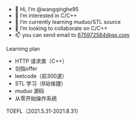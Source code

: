 - 👋 Hi, I’m @wangqinghe95
- 👀 I’m interested in C/C++
- 🌱 I’m currently learning muduo/STL source
- 💞️ I’m looking to collaborate on C/C++ 
- 📫 you can send email to 675972584@qq.com

<!---
wangqinghe95/wangqinghe95 is a ✨ special ✨ repository because its `README.md` (this file) appears on your GitHub profile.
You can click the Preview link to take a look at your changes.
--->

Learning plan
+ HTTP 请求类（C++）
+ 剑指offer
+ leetcode（前300道）
+ STL 学习（B站侯捷）
+ muduo 源码
+ 从零开始操作系统

TOEFL（2021.5.31-2021.8.31）
